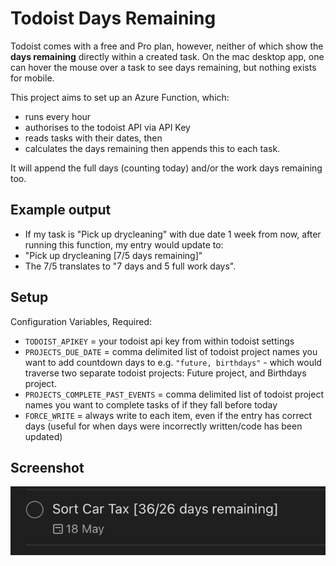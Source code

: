 # Todoist Days Remaining

Todoist comes with a free and Pro plan, however, neither of which show the **days remaining** directly within a created task. On the mac desktop app, one can hover the mouse over a task to see days remaining, but nothing exists for mobile.

This project aims to set up an Azure Function, which:
* runs every hour
* authorises to the todoist API via API Key
* reads tasks with their dates, then 
* calculates the days remaining then appends this to each task.

It will append the full days (counting today) and/or the work days remaining too.

## Example output

* If my task is "Pick up drycleaning" with due date 1 week from now, after running this function, my entry would update to:
* "Pick up drycleaning [7/5 days remaining]"
* The 7/5 translates to "7 days and 5 full work days".

## Setup

Configuration Variables, Required:

* `TODOIST_APIKEY` = your todoist api key from within todoist settings
* `PROJECTS_DUE_DATE` = comma delimited list of todoist project names you want to add countdown days to e.g. `"future, birthdays"` - which would traverse two separate todoist projects: Future project, and Birthdays project.
* `PROJECTS_COMPLETE_PAST_EVENTS` = comma delimited list of todoist project names you want to complete tasks of if they fall before today
* `FORCE_WRITE` = always write to each item, even if the entry has correct days (useful for when days were incorrectly written/code has been updated)

## Screenshot

![example](example.png)